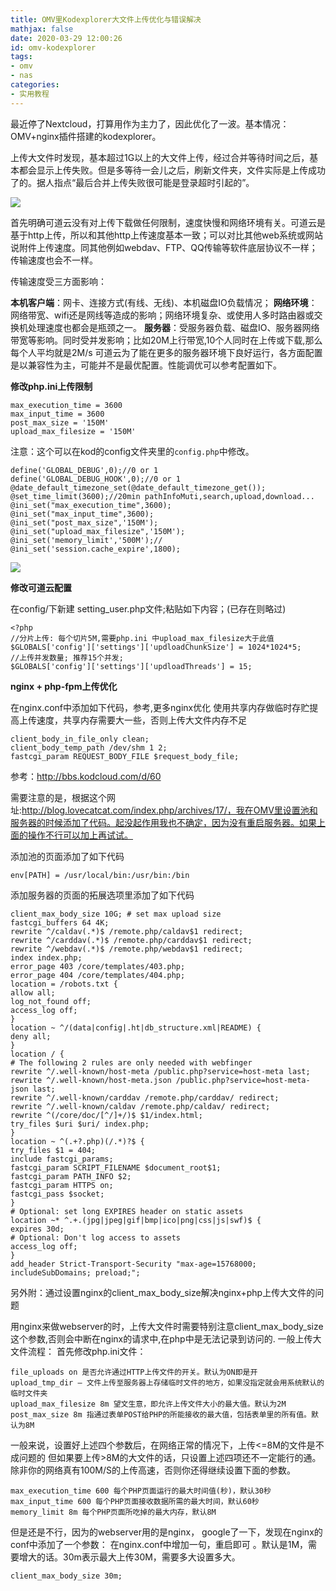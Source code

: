 ```yaml
---
title: OMV里Kodexplorer大文件上传优化与错误解决
mathjax: false
date: 2020-03-29 12:00:26
id: omv-kodexplorer
tags:
- omv
- nas
categories:
- 实用教程
---
```


最近停了Nextcloud，打算用作为主力了，因此优化了一波。基本情况：OMV+nginx插件搭建的kodexplorer。

上传大文件时发现，基本超过1G以上的大文件上传，经过合并等待时间之后，基本都会显示上传失败。但是多等待一会儿之后，刷新文件夹，文件实际是上传成功了的。据人指点“最后合并上传失败很可能是登录超时引起的”。

![](https://zymin-1255632454.cos.ap-shanghai.myqcloud.com/0newblog/kodshibai.jpeg)

<!---more--->

首先明确可道云没有对上传下载做任何限制，速度快慢和网络环境有关。可道云是基于http上传，所以和其他http上传速度基本一致；可以对比其他web系统或网站说附件上传速度。同其他例如webdav、FTP、QQ传输等软件底层协议不一样；传输速度也会不一样。

传输速度受三方面影响：

**本机客户端**：网卡、连接方式(有线、无线)、本机磁盘IO负载情况；
**网络环境**：网络带宽、wifi还是网线等造成的影响；网络环境复杂、或使用人多时路由器或交换机处理速度也都会是瓶颈之一。
**服务器**：受服务器负载、磁盘IO、服务器网络带宽等影响。同时受并发影响；比如20M上行带宽,10个人同时在上传或下载,那么每个人平均就是2M/s
可道云为了能在更多的服务器环境下良好运行，各方面配置是以兼容性为主，可能并不是最优配置。性能调优可以参考配置如下。

**修改php.ini上传限制**

```
max_execution_time = 3600
max_input_time = 3600
post_max_size = '150M'
upload_max_filesize = '150M'
```

注意：这个可以在kod的config文件夹里的`config.php`中修改。

```nginx
define('GLOBAL_DEBUG',0);//0 or 1
define('GLOBAL_DEBUG_HOOK',0);//0 or 1
@date_default_timezone_set(@date_default_timezone_get());
@set_time_limit(3600);//20min pathInfoMuti,search,upload,download...
@ini_set("max_execution_time",3600);
@ini_set("max_input_time",3600);
@ini_set("post_max_size",'150M');
@ini_set("upload_max_filesize",'150M');
@ini_set('memory_limit','500M');//
@ini_set('session.cache_expire',1800);
```

![](https://zymin-1255632454.cos.ap-shanghai.myqcloud.com/0newblog/kodyouhua.png)

**修改可道云配置**

在config/下新建 setting_user.php文件;粘贴如下内容；(已存在则略过)

```
<?php
//分片上传: 每个切片5M,需要php.ini 中upload_max_filesize大于此值
$GLOBALS['config']['settings']['updloadChunkSize'] = 1024*1024*5;
//上传并发数量; 推荐15个并发;
$GLOBALS['config']['settings']['updloadThreads'] = 15;
```

**nginx + php-fpm上传优化**

在nginx.conf中添加如下代码，参考,更多nginx优化
使用共享内存做临时存贮提高上传速度，共享内存需要大一些，否则上传大文件内存不足

```
client_body_in_file_only clean;
client_body_temp_path /dev/shm 1 2;
fastcgi_param REQUEST_BODY_FILE $request_body_file;
```

参考：http://bbs.kodcloud.com/d/60





需要注意的是，根据这个网址:http://blog.lovecatcat.com/index.php/archives/17/，我在OMV里设置池和服务器的时候添加了代码。起没起作用我也不确定，因为没有重启服务器。如果上面的操作不行可以加上再试试。

添加池的页面添加了如下代码

```
env[PATH] = /usr/local/bin:/usr/bin:/bin
```

添加服务器的页面的拓展选项里添加了如下代码

```
client_max_body_size 10G; # set max upload size
fastcgi_buffers 64 4K;
rewrite ^/caldav(.*)$ /remote.php/caldav$1 redirect;
rewrite ^/carddav(.*)$ /remote.php/carddav$1 redirect;
rewrite ^/webdav(.*)$ /remote.php/webdav$1 redirect;
index index.php;
error_page 403 /core/templates/403.php;
error_page 404 /core/templates/404.php;
location = /robots.txt {
allow all;
log_not_found off;
access_log off;
}
location ~ ^/(data|config|.ht|db_structure.xml|README) {
deny all;
}
location / {
# The following 2 rules are only needed with webfinger
rewrite ^/.well-known/host-meta /public.php?service=host-meta last;
rewrite ^/.well-known/host-meta.json /public.php?service=host-meta-json last;
rewrite ^/.well-known/carddav /remote.php/carddav/ redirect;
rewrite ^/.well-known/caldav /remote.php/caldav/ redirect;
rewrite ^(/core/doc/[^/]+/)$ $1/index.html;
try_files $uri $uri/ index.php;
}
location ~ ^(.+?.php)(/.*)?$ {
try_files $1 = 404;
include fastcgi_params;
fastcgi_param SCRIPT_FILENAME $document_root$1;
fastcgi_param PATH_INFO $2;
fastcgi_param HTTPS on;
fastcgi_pass $socket;
}
# Optional: set long EXPIRES header on static assets
location ~* ^.+.(jpg|jpeg|gif|bmp|ico|png|css|js|swf)$ {
expires 30d;
# Optional: Don't log access to assets
access_log off;
}
add_header Strict-Transport-Security "max-age=15768000; includeSubDomains; preload;";
```

另外附：通过设置nginx的client_max_body_size解决nginx+php上传大文件的问题 

用nginx来做webserver的时，上传大文件时需要特别注意client_max_body_size这个参数,否则会中断在nginx的请求中,在php中是无法记录到访问的. 
一般上传大文件流程： 
首先修改php.ini文件： 

```
file_uploads on 是否允许通过HTTP上传文件的开关。默认为ON即是开 
upload_tmp_dir – 文件上传至服务器上存储临时文件的地方，如果没指定就会用系统默认的临时文件夹 
upload_max_filesize 8m 望文生意，即允许上传文件大小的最大值。默认为2M 
post_max_size 8m 指通过表单POST给PHP的所能接收的最大值，包括表单里的所有值。默认为8M 
```

一般来说，设置好上述四个参数后，在网络正常的情况下，上传<=8M的文件是不成问题的 
但如果要上传>8M的大文件的话，只设置上述四项还不一定能行的通。除非你的网络真有100M/S的上传高速，否则你还得继续设置下面的参数。 

```
max_execution_time 600 每个PHP页面运行的最大时间值(秒)，默认30秒 
max_input_time 600 每个PHP页面接收数据所需的最大时间，默认60秒 
memory_limit 8m 每个PHP页面所吃掉的最大内存，默认8M 
```

但是还是不行，因为的webserver用的是nginx， google了一下，发现在nginx的conf中添加了一个参数： 在nginx.conf中增加一句，重启即可 。默认是1M，需要增大的话。30m表示最大上传30M，需要多大设置多大。

```
client_max_body_size 30m; 
```






